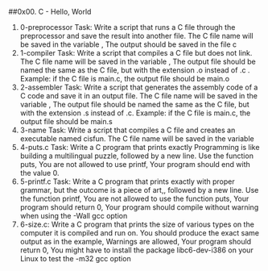 ##0x00. C - Hello, World

1. 0-preprocessor Task: Write a script that runs a C file through the preprocessor and save the result into another file. The C file name will be saved in the variable , The output should be saved in the file c
2. 1-compiler Task: Write a script that compiles a C file but does not link. The C file name will be saved in the variable , The output file should be named the same as the C file, but with the extension .o instead of .c . Example: if the C file is main.c, the output file should be main.o
3. 2-assembler Task: Write a script that generates the assembly code of a C code and save it in an output file. The C file name will be saved in the variable , The output file should be named the same as the C file, but with the extension .s instead of .c. Example: if the C file is main.c, the output file should be main.s
4. 3-name Task: Write a script that compiles a C file and creates an executable named cisfun. The C file name will be saved in the variable 
5. 4-puts.c Task: Write a C program that prints exactly Programming is like building a multilingual puzzle, followed by a new line. Use the function puts, You are not allowed to use printf, Your program should end with the value 0.
6. 5-printf.c Task: Write a C program that prints exactly with proper grammar, but the outcome is a piece of art,, followed by a new line. Use the function printf, You are not allowed to use the function puts, Your program should return 0, Your program should compile without warning when using the -Wall gcc option
7. 6-size.c: Write a C program that prints the size of various types on the computer it is compiled and run on. You should produce the exact same output as in the example, Warnings are allowed, Your program should return 0, You might have to install the package libc6-dev-i386 on your Linux to test the -m32 gcc option
